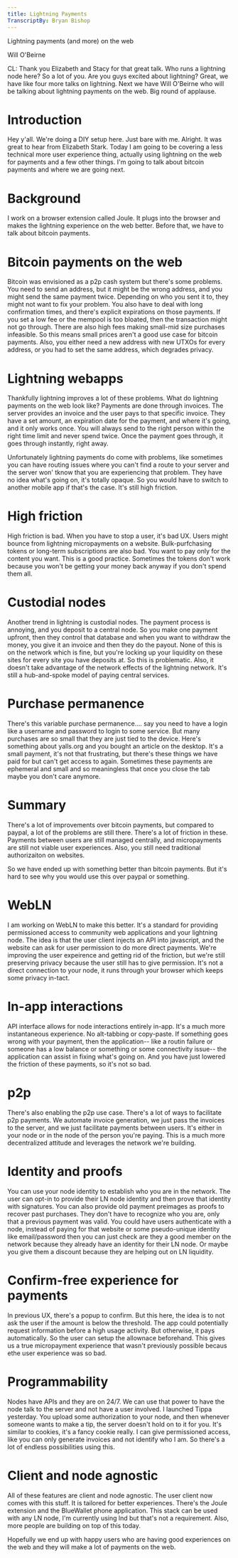 ```yaml
---
title: Lightning Payments
TranscriptBy: Bryan Bishop
---
```


Lightning payments (and more) on the web

Will O'Beirne

CL: Thank you Elizabeth and Stacy for that great talk. Who runs a lightning node here? So a lot of you. Are you guys excited about lightning? Great, we have like four more talks on lightning. Next we have Will O'Beirne who will be talking about lightning payments on the web. Big round of applause.

# Introduction

Hey y'all. We're doing a DIY setup here. Just bare with me. Alright. It was great to hear from Elizabeth Stark. Today I am going to be covering a less technical more user experience thing, actually using lightning on the web for payments and a few other things. I'm going to talk about bitcoin payments and where we are going next.

# Background

I work on a browser extension called Joule. It plugs into the browser and makes the lightning experience on the web better. Before that, we have to talk about bitcoin payments.

# Bitcoin payments on the web

Bitcoin was envisioned as a p2p cash system but there's some problems. You need to send an address, but it might be the wrong address, and you might send the same payment twice. Depending on who you sent it to, they might not want to fix your problem. You also have to deal with long confirmation times, and there's explicit expirations on those payments. If you set a low fee or the mempool is too bloated, then the transaction might not go through. There are also high fees making small-mid size purchases infeasible. So this means small prices aren't a good use case for bitcoin payments. Also, you either need a new address with new UTXOs for every address, or you had to set the same address, which degrades privacy.

# Lightning webapps

Thankfully lightning improves a lot of these problems. What do lightning payments on the web look like? Payments are done through invoices. The server provides an invoice and the user pays to that specific invoice. They have a set amount, an expiration date for the payment, and where it's going, and it only works once. You will always send to the right person within the right time limit and never spend twice. Once the payment goes through, it goes through instantly, right away.

Unfortunately lightning payments do come with problems, like sometimes you can have routing issues where you can't find a route to your server and the server won' tknow that you are experiencing that problem. They have no idea what's going on, it's totally opaque. So you would have to switch to another mobile app if that's the case. It's still high friction.

# High friction

High friction is bad. When you have to stop a user, it's bad UX. Users might bounce from lightning micropayments on a website. Bulk-purfchasing tokens or long-term subscriptions are also bad. You want to pay only for the content you want. This is a good practice. Sometimes the tokens don't work because you won't be getting your money back anyway if you don't spend them all.

# Custodial nodes

Another trend in lightning is custodial nodes. The payment process is annoying, and you deposit to a central node. So you make one payment upfront, then they control that database and when you want to withdraw the money, you give it an invoice and then they do the payout. None of this is on the network which is fine, but you're locking up your liquidity on these sites for every site you have deposits at. So this is problematic. Also, it doesn't take advantage of the network effects of the lightning network. It's still a hub-and-spoke model of paying central services.

# Purchase permanence

There's this variable purchase permanence.... say you need to have a login like a username and password to login to some service. But many purchases are so small that they are just tied to the device. Here's something about yalls.org and you bought an article on the desktop. It's a small payment, it's not that frustrating, but there's these things we have paid for but can't get access to again. Sometimes these payments are ephemeral and small and so meaningless that once you close the tab maybe you don't care anymore.

# Summary

There's a lot of improvements over bitcoin payments, but compared to paypal, a lot of the problems are still there. There's a lot of friction in these. Payments between users are still managed centrally, and micropayments are still not viable user experiences. Also, you still need traditional authorizaiton on websites.

So we have ended up with something better than bitcoin payments. But it's hard to see why you would use this over paypal or something.

# WebLN

I am working on WebLN to make this better. It's a standard for providing permissioned access to community web applications and your lightning node. The idea is that the user client injects an API into javascript, and the website can ask for user permission to do more direct payments. We're improving the user expeirence and getting rid of the friction, but we're still preserving privacy because the user still has to give permission. It's not a direct connection to your node, it runs through your browser which keeps some privacy in-tact.

# In-app interactions

API interface allows for node interactions entirely in-app. It's a much more instantaneous experience. No alt-tabbing or copy-paste. If something goes wrong with your payment, then the application-- like a routin failure or someone has a low balance or something or some connectivity issue-- the application can assist in fixing what's going on. And you have just lowered the friction of these payments, so it's not so bad.

# p2p

There's also enabling the p2p use case. There's a lot of ways to facilitate p2p payments. We automate invoice generation, we just pass the invoices to the server, and we just facilitate payments between users. It's either in your node or in the node of the person you're paying. This is a much more decentralized attitude and leverages the network we're building.

# Identity and proofs

You can use your node identity to establish who you are in the network. The user can opt-in to provide their LN node identity and then prove that identity with signatures. You can also provide old payment preimages as proofs to recover past purchases. They don't have to recognize who you are, only that a previous payment was valid. You could have users authenticate with a node, instead of paying for that website or some pseudo-unique identity like email/password then you can just check are they a good member on the network because they already have an identity for their LN node. Or maybe you give them a discount because they are helping out on LN liquidity.

# Confirm-free experience for payments

In previous UX, there's a popup to confirm. But this here, the idea is to not ask the user if the amount is below the threshold. The app could potentially request information before a high usage activity. But otherwise, it pays automatically. So the user can setup the allownace beforehand. This gives us a true micropayment experience that wasn't previously possible becaus ethe user experience was so bad.

# Programmability

Nodes have APIs and they are on 24/7. We can use that power to have the node talk to the server and not have a user involved. I launched Tippa yesterday. You upload some authorization to your node, and then whenever someone wants to make a tip, the server doesn't hold on to it for you. It's similar to cookies, it's a fancy cookie really. I can give permissioned access, like you can only generate invoices and not identify who I am. So there's a lot of endless possibilities using this.

# Client and node agnostic

All of these features are client and node agnostic. The user client now comes with this stuff. It is tailored for better experiences. There's the Joule extension and the BlueWallet phone application. This stack can be used with any LN node, I'm currently using lnd but that's not a requirement. Also, more people are building on top of this today.

Hopefully we end up with happy users who are having good experiences on the web and they will make a lot of payments on the web.




